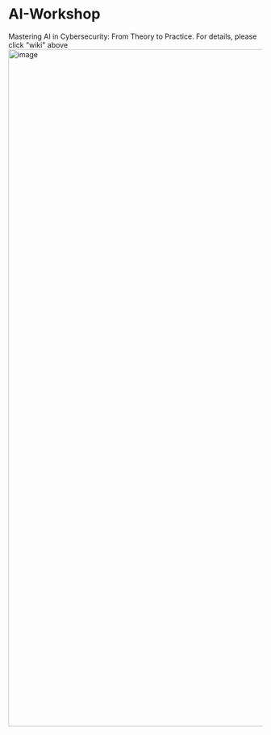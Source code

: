 # AI-Workshop
Mastering AI in Cybersecurity: From Theory to Practice.
For details, please click "wiki" above 
<img width="1343" alt="image" src="https://github.com/user-attachments/assets/1dcf6c7c-490d-473b-9d25-0944637a39fa">
